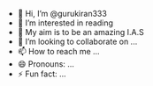 - 👋 Hi, I’m @gurukiran333
- 👀 I’m interested in reading
- 🌱 My aim is to be an amazing I.A.S
- 💞️ I’m looking to collaborate on ...
- 📫 How to reach me ...
- 😄 Pronouns: ...
- ⚡ Fun fact: ...

<!---
gurukiran333/gurukiran333 is a ✨ special ✨ repository because its `README.md` (this file) appears on your GitHub profile.
You can click the Preview link to take a look at your changes.
--->
